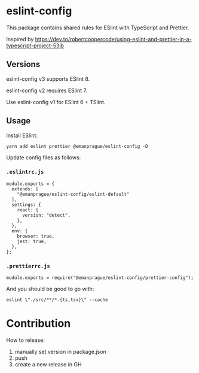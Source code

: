 # eslint-config

This package contains shared rules for ESlint with TypeScript and Prettier.

Inspired by https://dev.to/robertcoopercode/using-eslint-and-prettier-in-a-typescript-project-53jb

## Versions

eslint-config v3 supports ESlint 8.

eslint-config v2 requires ESlint 7.

Use eslint-config v1 for ESlint 6 + TSlint.

## Usage

Install ESlint:

    yarn add eslint prettier @emanprague/eslint-config -D

Update config files as follows:

### `.eslintrc.js`

    module.exports = {
      extends: [
        "@emanprague/eslint-config/eslint-default"
      ],
      settings: {
        react: {
          version: "detect",
        },
      },
      env: {
        browser: true,
        jest: true,
      },
    };

### `.prettierrc.js`

    module.exports = require("@emanprague/eslint-config/prettier-config");

And you should be good to go with:

```console
eslint \"./src/**/*.{ts,tsx}\" --cache
```

# Contribution

How to release:
 1. manually set version in package.json
 1. push
 1. create a new release in GH
